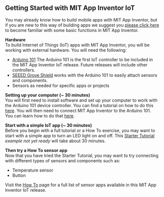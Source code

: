 ## Getting Started with MIT App Inventor IoT

You may already know how to build mobile apps with
MIT App Inventor, but if you are new to this way of building apps we
suggest you
<a href="http://appinventor.mit.edu/explore/ai2/tutorials.html">please click here</a>
to become familiar with some basic functions in MIT App
Inventor.

<b>Hardware</b><br>
To build Internet of Things (IoT) apps with MIT App Inventor, you will be working with external
hardware. You will need the following:

- [Arduino 101](http://www.arduino.cc/en/Main/ArduinoBoard101) The Arduino 101 is the first IoT controller to be
included in the MIT App Inventor IoT release. Future releases will include other controllers.
- [SEEED Grove Shield](http://www.seeedstudio.com/Base-Shield-V2-p-1378.html) works with the Arduino 101 to easily
attach sensors and components.
- Sensors as needed for specific apps or projects

<b>Setting up your computer (~ 30 minutes)</b><br>
You will first need to install software and set up your computer to work with the Arduino 101 device controller. You can find a tutorial
on how to do this [here](https://drive.google.com/file/d/0B51cwz24uqobMUJwNDVSeGNoQVk/view). You will then need to
connect MIT App Inventor to the Arduino 101.  You can learn how to do that 
[here](https://drive.google.com/file/d/0B51cwz24uqobanJ2XzhLbGpQOFk/view).

<b>Start with a simple IoT app (~ 30 minutes)</b><br>
Before you begin with a full tutorial or a How To exercise, you may want to start with a simple app to turn an LED light 
on and off. This [Starter Tutorial]() <em>example not yet ready</em> will take about 30 minutes.

<b>Then try a How To sensor app</b><br>
Now that you have tried the Starter Tutorial, you may want to try connecting with different types of sensors and
components such as:

- Temperature sensor
- Button

Visit the [How To](#/teachers/howtos) page for a full list of sensor apps available in this MIT App Inventor IoT release.
